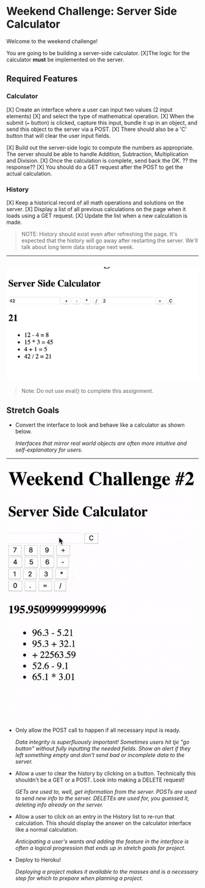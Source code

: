 # Weekend Challenge: Server Side Calculator

Welcome to the weekend challenge!

You are going to be building a server-side calculator. 
[X]The logic for the calculator **must** be implemented on the server. 

## Required Features

### Calculator

[X] Create an interface where a user can input two values (2 input elements)
[X] and select the type of mathematical operation. 
[X] When the submit (`=` button) is clicked, capture this input, bundle it up
    in an object, and send this object to the server via a POST. 
[X] There should also be a 'C' button that will clear the user input fields.

[X] Build out the server-side logic to compute the numbers as appropriate. The 
    server should be able to handle Addition, Subtraction, Multiplication 
    and Division. 
[X] Once the calculation is complete, send back the OK. ?? the response??
[X] You should do a GET request after the POST to get the actual calculation.

### History

[X] Keep a historical record of all math operations and solutions on the 
    server. 
[X] Display a list of all previous calculations on the page when it loads using
    a GET request. 
[X] Update the list when a new calculation is made.

> NOTE: History should exist even after refreshing the page. It's expected that the history will go away after restarting the server. We'll talk about long term data storage next week.

---
![base mode interface](images/baseMode.png)
---

> Note: Do not use eval() to complete this assignment.

## Stretch Goals

- Convert the interface to look and behave like a calculator as shown below.

  *Interfaces that mirror real world objects are often more intuitive and self-explanatory for users.*

---
![calculator interface](images/stretchGoal_interface.gif)
---

- Only allow the POST call to happen if all necessary input is ready.

  *Data integrity is superfluously important! Sometimes users hit tje "go button" without fully inputting the needed fields. Show an alert if they left something empty and don't send bad or incomplete data to the server.*

- Allow a user to clear the history by clicking on a button. Technically this shouldn't be a GET or a POST. Look into making a DELETE request!

  *GETs are used to, well, get information from the server. POSTs are used to send new info to the server. DELETEs are used for, you guessed it, deleting info already on the server.*

- Allow a user to click on an entry in the History list to re-run that calculation. This should display the answer on the calculator interface like a normal calculation.

  *Anticipating a user's wants and adding the feature in the interface is often a logical progression that ends up in stretch goals for project.*

- Deploy to Heroku!

  *Deploying a project makes it available to the masses and is a necessary step for which to prepare when planning a project.*
